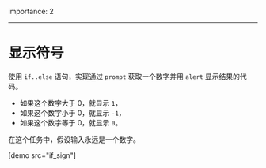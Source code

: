 importance: 2

---

# 显示符号

使用 `if..else` 语句，实现通过 `prompt` 获取一个数字并用 `alert` 显示结果的代码。

- 如果这个数字大于 0，就显示 `1`，
- 如果这个数字小于 0，就显示 `-1`，
- 如果这个数字等于 0，就显示 `0`。

在这个任务中，假设输入永远是一个数字。

[demo src="if_sign"]
